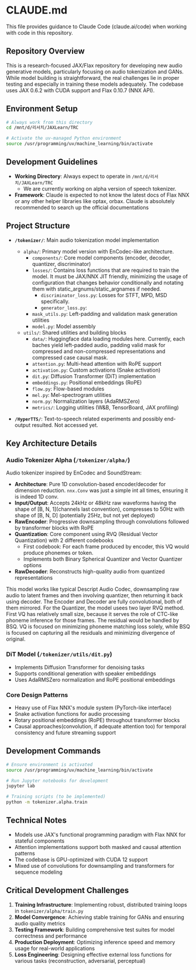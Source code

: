 # CLAUDE.md

This file provides guidance to Claude Code (claude.ai/code) when working with code in this repository.

## Repository Overview

This is a research-focused JAX/Flax repository for developing new audio generative models, particularly focusing on audio tokenization and GANs. While model building is straightforward, the real challenges lie in proper testing and especially in training these models adequately. The codebase uses JAX 0.6.2 with CUDA support and Flax 0.10.7 (NNX API).

## Environment Setup

```bash
# Always work from this directory
cd /mnt/d/리서치/JAXLearn/TRC

# Activate the uv-managed Python environment
source /usr/programming/uv/machine_learning/bin/activate
```

## Development Guidelines

- **Working Directory**: Always expect to operate in `/mnt/d/리서치/JAXLearn/TRC`
  - We are currently working on alpha version of speech tokenizer.
- **Framework**: Claude is expected to not know the latest docs of Flax NNX or any other helper libraries like optax, orbax. Claude is absolutely recommended to search up the official documentations

## Project Structure
- **`/tokenizer/`**: Main audio tokenization model implementation
  - `alpha/`: Primary model version with EnCodec-like architecture.
    - `components/`: Core model components (encoder, decoder, quantizer, discriminator)
    - `losses/`: Contains loss functions that are required to train the model. It must be JAX/NNX JIT friendly, minimizing the usage of configuration that changes behavior conditionally and notating them with static_argnums/static_argnames if needed.
      - `discriminator_loss.py`: Losses for STFT, MPD, MSD specifically.
      - `generator_loss.py`: 
    - `mask_utils.py`: Left-padding and validation mask generation utilities
    - `model.py`: Model assembly
  - `utils/`: Shared utilities and building blocks
    - `data/`: Huggingface data loading modules here. Currently, each baches yield left-padded audio, padding valid mask for compressed and non-compressed representations and compressed case causal mask.
    - `attention.py`: Multi-head attention with RoPE support
    - `activation.py`: Custom activations (Snake activation)
    - `dit.py`: Diffusion Transformer (DiT) implementation
    - `embeddings.py`: Positional embeddings (RoPE)
    - `flow.py`: Flow-based modules
    - `mel.py`: Mel-spectrogram utilities
    - `norm.py`: Normalization layers (AdaRMSZero)
    - `metrics/`: Logging utilities (W&B, TensorBoard, JAX profiling)

- **`/HyperTTS/`**: Text-to-speech related experiments and possibly end-output resulted. Not accessed yet.

## Key Architecture Details

### Audio Tokenizer Alpha (`/tokenizer/alpha/`)
Audio tokenizer inspired by EnCodec and SoundStream:
- **Architecture**: Pure 1D convolution-based encoder/decoder for dimension reduction. `nnx.Conv` was just a simple int all times, ensuring it is indeed 1D conv.
- **Input/Output**: Accepts 24kHz or 48kHz raw waveforms having the shape of [B, N, 1](channels last convention), compresses to 50Hz with shape of [B, N, D] (potentially 25Hz, but not yet deployed)
- **RawEncoder**: Progressive downsampling through convolutions followed by transformer blocks with RoPE
- **Quantization**: Core component using RVQ (Residual Vector Quantization) with 2 different codebooks
  - First codebook: For each frame produced by encoder, this VQ would produce phonemes or <blank> token.
  - Implements both Binary Spherical Quantizer and Vector Quantizer options
- **RawDecoder**: Reconstructs high-quality audio from quantized representations

This model works like typical Descript Audio Codec, downsampling raw audio to latent frames and then involving quantizer, then returning it back using decoder. The Encoder and Decoder are fully convolutional, both of them mirrored.
For the Quantizer, the model usees two layer RVQ method. First VQ has relatively small size, because it serves the role of CTC-like phoneme inference for those frames. The residual would be handled by BSQ. VQ is focused on minimizing phoneme matching loss solely, while BSQ is focused on capturing all the residuals and minimizing divergence of original.

### DiT Model (`/tokenizer/utils/dit.py`)
- Implements Diffusion Transformer for denoising tasks
- Supports conditional generation with speaker embeddings
- Uses AdaRMSZero normalization and RoPE positional embeddings

### Core Design Patterns
- Heavy use of Flax NNX's module system (PyTorch-like interface)
- Snake activation functions for audio processing
- Rotary positional embeddings (RoPE) throughout transformer blocks
- Causal approaches(convolution, if adequate attention too) for temporal consistency and future streaming support

## Development Commands

```bash
# Ensure environment is activated
source /usr/programming/uv/machine_learning/bin/activate

# Run Jupyter notebooks for development
jupyter lab

# Training scripts (to be implemented)
python -m tokenizer.alpha.train
```

## Technical Notes

- Models use JAX's functional programming paradigm with Flax NNX for stateful components
- Attention implementations support both masked and causal attention patterns
- The codebase is GPU-optimized with CUDA 12 support
- Mixed use of convolutions for downsampling and transformers for sequence modeling

## Critical Development Challenges

1. **Training Infrastructure**: Implementing robust, distributed training loops in `tokenizer/alpha/train.py`
2. **Model Convergence**: Achieving stable training for GANs and ensuring audio quality metrics
3. **Testing Framework**: Building comprehensive test suites for model correctness and performance
4. **Production Deployment**: Optimizing inference speed and memory usage for real-world applications
5. **Loss Engineering**: Designing effective external loss functions for various tasks (reconstruction, adversarial, perceptual)